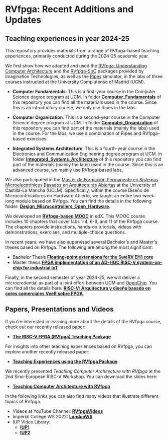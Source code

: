 # RVfpga: Recent Additions and Updates

## Teaching experiences in year 2024-25
This repository provides materials from a range of RVfpga-based teaching experiences, primarily conducted during the 2024-25 academic year.

We first show how we adapted and used the [RVfpga: Understanding Computer Architecture](https://university.imgtec.com/rvfpga-el2-v3-0-english-downloads-page/) and the [RVfpga-SoC](https://university.imgtec.com/rvfpgasoc-download-page-en/) packages provided by Imagination Technologies, as well as the [Ripes](https://github.com/mortbopet/Ripes) simulator, in the labs of three courses instructed at the University Complutense of Madrid (UCM).

+ **Computer Fundamentals**: This is a first-year course in the Computer Science degree program at UCM. In folder **[Computer_Fundamentals](https://github.com/artecs-group/RVfpga-sim-addons/tree/main/Computer_Fundamentals)** of this repository you can find all the materials used in the course. Since this is an introductory course, we only use Ripes in the labs.

+ **Computer Organization**: This is a second-year course in the Computer Science degree program at UCM. In folder **[Computer_Organization](https://github.com/artecs-group/RVfpga-sim-addons/tree/main/Computer_Organization)** of this repository you can find part of the materials (mainly the labs) used in the course. For the labs, we use a combination of Ripes and RVfpga-based exercises.

+ **Integrated Systems Architecture**: This is a fourth-year course in the Electronics and Communication Engineering degree program at UCM. In folder **[Integrated_Systems_Architecture](https://github.com/artecs-group/RVfpga-sim-addons/tree/main/Integrated_Systems_Architecture)** of this repository you can find part of the materials (mainly the labs) used in the course. Since this is an advanced course, we mainly use RVfpga-based labs.

We also participated in the [Master de Formación Permanente en Sistemas Microelectrónicos Basados en Arquitecturas Abiertas](https://www.uclm.es/estudios/propios/master-formacion-permanente-sistemas-microelectricos-basados-arquitecturas-abiertas) at the University of Castilla-La Mancha (UCLM). Specifically, within the course Diseño de Microcontroladores en Hardware Abierto, we taught an entire two-week-long module based on RVfpga. You can find the details in the following folder: **[Design_Microcontrollers_Open_Hardware](https://github.com/artecs-group/RVfpga-sim-addons/tree/main/Design_Microcontrollers_Open_Hardware)**.

We developed an **[RVfpga-based MOOC](https://www.edx.org/learn/computer-programming/the-linux-foundation-computer-architecture-with-an-industrial-risc-v-core)** in edX. This MOOC course includes 10 chapters that cover labs 1-4, 6-9, and 11 of the RVfpga course. The chapters provide instructions, hands-on tutorials, videos with demonstrations, exercises, and multiple-choice questions.

In recent years, we have also supervised several Bachelor's and Master's theses based on RVfpga. The following are among the most significant:
+ Bachelor Thesis **[Floating-point extensions for the SweRV EH1 core](https://docta.ucm.es/entities/publication/274f1b3a-c564-464d-8066-ef9aa4ae3c10)**
+ Master thesis **[FPGA implementation of an AD-HOC RISC-V system-on-chip for industrial IoT](https://docta.ucm.es/entities/publication/9298fbe5-cabd-40a0-bec5-0501290c30d1)**

Finally, in the second semester of year 2024-25, we will deliver a microcredential as part of a joint effort between UCM and [OpenChip](https://openchip.com/). You can find all the details here: **[RISC-V: Arquitectura y diseño basado en cores comerciales VeeR sobre FPGA](https://riscv.fdi.ucm.es/)**.



## Papers, Presentations and Videos
If you're interested in learning more about the details of the RVfpga course, check out our recently released paper: 

* **[The RISC-V FPGA (RVfpga) Teaching Package](https://www.authorea.com/doi/full/10.36227/techrxiv.172978275.56140460)** 

For insights into other teaching experiences based on RVfpga, you can explore another recently released paper: 

* **[Teaching Experiences using the RVfpga Package](http://arxiv.org/abs/2411.14954)**

We recently presented *Teaching Computer Architecture with RVfpga* at the 2nd Sino-European RISC-V Workshop. You can download the slides here:

* **[Teaching Computer Architecture with RVfpga](https://drive.google.com/file/d/1JlivSs5iZqpF1h7p_dbInBxkeEg9aDwf/view?usp=drive_link)**

In the following links you can also find many videos that illustrate different topics of RVfpga.

  - Videos at YouTube Channel: **[RVfpgaVideos](https://www.youtube.com/@RVfpgaVideos)**
  - Imperial College WS 2022: **[LondonWS](https://youtube.com/playlist?list=PLnOXj03cuJjkes1OIMa8SFyn1yKQQY8aD&si=mNLqXXbtPnbuobof)**
  - IUP Video Library:
      - **[IUP1](https://youtube.com/playlist?list=PLnOXj03cuJjnip1WRJrUHNvm-80zSSfUC&si=-NR59bFEMBDF9kjs)**
      - **[IUP2](https://youtube.com/playlist?list=PLnOXj03cuJjn7ecksWZEwCe8LVR-PDgud&si=xdQEoILML6WQMnjC)**
